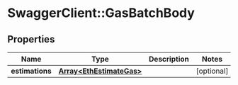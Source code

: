 # SwaggerClient::GasBatchBody

## Properties
Name | Type | Description | Notes
------------ | ------------- | ------------- | -------------
**estimations** | [**Array&lt;EthEstimateGas&gt;**](EthEstimateGas.md) |  | [optional] 

